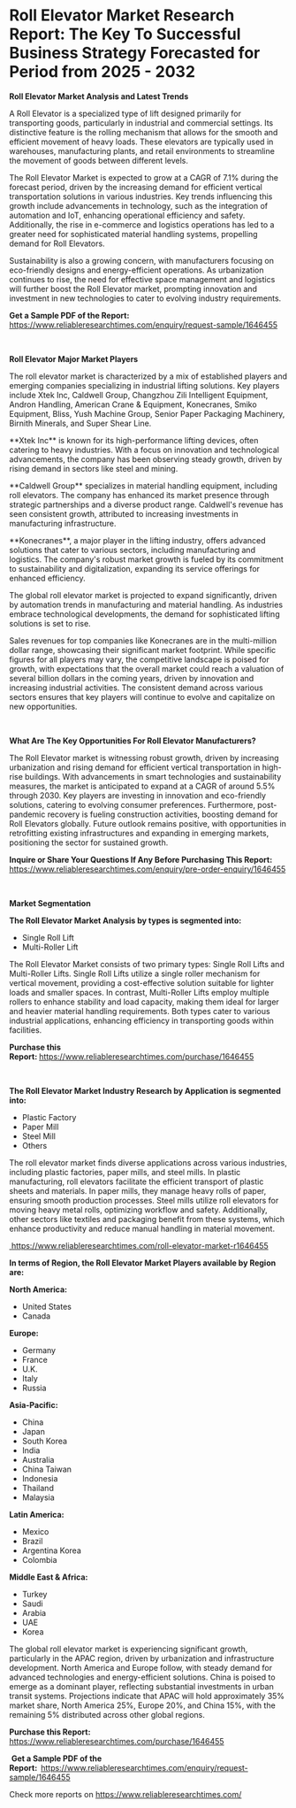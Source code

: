 <p><h1>Roll Elevator Market Research Report: The Key To Successful Business Strategy Forecasted for Period from 2025 - 2032</h1></p><p><strong>Roll Elevator Market Analysis and Latest Trends</strong></p>
<p><p>A Roll Elevator is a specialized type of lift designed primarily for transporting goods, particularly in industrial and commercial settings. Its distinctive feature is the rolling mechanism that allows for the smooth and efficient movement of heavy loads. These elevators are typically used in warehouses, manufacturing plants, and retail environments to streamline the movement of goods between different levels.</p><p>The Roll Elevator Market is expected to grow at a CAGR of 7.1% during the forecast period, driven by the increasing demand for efficient vertical transportation solutions in various industries. Key trends influencing this growth include advancements in technology, such as the integration of automation and IoT, enhancing operational efficiency and safety. Additionally, the rise in e-commerce and logistics operations has led to a greater need for sophisticated material handling systems, propelling demand for Roll Elevators.</p><p>Sustainability is also a growing concern, with manufacturers focusing on eco-friendly designs and energy-efficient operations. As urbanization continues to rise, the need for effective space management and logistics will further boost the Roll Elevator market, prompting innovation and investment in new technologies to cater to evolving industry requirements.</p></p>
<p><strong>Get a Sample PDF of the Report:&nbsp;</strong> <a href="https://www.reliableresearchtimes.com/enquiry/request-sample/1646455?utm_campaign=2627&utm_medium=2&utm_source=Github&utm_content=ia&utm_term=11042025&utm_id=roll-elevator">https://www.reliableresearchtimes.com/enquiry/request-sample/1646455</a></p>
<p>&nbsp;</p>
<p><strong>Roll Elevator Major Market Players</strong></p>
<p><p>The roll elevator market is characterized by a mix of established players and emerging companies specializing in industrial lifting solutions. Key players include Xtek Inc, Caldwell Group, Changzhou Zili Intelligent Equipment, Andron Handling, American Crane & Equipment, Konecranes, Smiko Equipment, Bliss, Yush Machine Group, Senior Paper Packaging Machinery, Birnith Minerals, and Super Shear Line.</p><p>**Xtek Inc** is known for its high-performance lifting devices, often catering to heavy industries. With a focus on innovation and technological advancements, the company has been observing steady growth, driven by rising demand in sectors like steel and mining. </p><p>**Caldwell Group** specializes in material handling equipment, including roll elevators. The company has enhanced its market presence through strategic partnerships and a diverse product range. Caldwell's revenue has seen consistent growth, attributed to increasing investments in manufacturing infrastructure.</p><p>**Konecranes**, a major player in the lifting industry, offers advanced solutions that cater to various sectors, including manufacturing and logistics. The company's robust market growth is fueled by its commitment to sustainability and digitalization, expanding its service offerings for enhanced efficiency.</p><p>The global roll elevator market is projected to expand significantly, driven by automation trends in manufacturing and material handling. As industries embrace technological developments, the demand for sophisticated lifting solutions is set to rise.</p><p>Sales revenues for top companies like Konecranes are in the multi-million dollar range, showcasing their significant market footprint. While specific figures for all players may vary, the competitive landscape is poised for growth, with expectations that the overall market could reach a valuation of several billion dollars in the coming years, driven by innovation and increasing industrial activities. The consistent demand across various sectors ensures that key players will continue to evolve and capitalize on new opportunities.</p></p>
<p>&nbsp;</p>
<p><strong>What Are The Key Opportunities For Roll Elevator Manufacturers?</strong></p>
<p><p>The Roll Elevator market is witnessing robust growth, driven by increasing urbanization and rising demand for efficient vertical transportation in high-rise buildings. With advancements in smart technologies and sustainability measures, the market is anticipated to expand at a CAGR of around 5.5% through 2030. Key players are investing in innovation and eco-friendly solutions, catering to evolving consumer preferences. Furthermore, post-pandemic recovery is fueling construction activities, boosting demand for Roll Elevators globally. Future outlook remains positive, with opportunities in retrofitting existing infrastructures and expanding in emerging markets, positioning the sector for sustained growth.</p></p>
<p><strong>Inquire or Share Your Questions If Any Before Purchasing This Report:</strong> <a href="https://www.reliableresearchtimes.com/enquiry/pre-order-enquiry/1646455?utm_campaign=2627&utm_medium=2&utm_source=Github&utm_content=ia&utm_term=11042025&utm_id=roll-elevator">https://www.reliableresearchtimes.com/enquiry/pre-order-enquiry/1646455</a></p>
<p>&nbsp;</p>
<p><strong>Market Segmentation</strong></p>
<p><strong>The Roll Elevator Market Analysis by types is segmented into:</strong></p>
<p><ul><li>Single Roll Lift</li><li>Multi-Roller Lift</li></ul></p>
<p><p>The Roll Elevator Market consists of two primary types: Single Roll Lifts and Multi-Roller Lifts. Single Roll Lifts utilize a single roller mechanism for vertical movement, providing a cost-effective solution suitable for lighter loads and smaller spaces. In contrast, Multi-Roller Lifts employ multiple rollers to enhance stability and load capacity, making them ideal for larger and heavier material handling requirements. Both types cater to various industrial applications, enhancing efficiency in transporting goods within facilities.</p></p>
<p><strong>Purchase this Report:&nbsp;</strong><a href="https://www.reliableresearchtimes.com/purchase/1646455?utm_campaign=2627&utm_medium=2&utm_source=Github&utm_content=ia&utm_term=11042025&utm_id=roll-elevator">https://www.reliableresearchtimes.com/purchase/1646455</a></p>
<p>&nbsp;</p>
<p><strong>The Roll Elevator Market Industry Research by Application is segmented into:</strong></p>
<p><ul><li>Plastic Factory</li><li>Paper Mill</li><li>Steel Mill</li><li>Others</li></ul></p>
<p><p>The roll elevator market finds diverse applications across various industries, including plastic factories, paper mills, and steel mills. In plastic manufacturing, roll elevators facilitate the efficient transport of plastic sheets and materials. In paper mills, they manage heavy rolls of paper, ensuring smooth production processes. Steel mills utilize roll elevators for moving heavy metal rolls, optimizing workflow and safety. Additionally, other sectors like textiles and packaging benefit from these systems, which enhance productivity and reduce manual handling in material movement.</p></p>
<p><a href="https://www.reliableresearchtimes.com/roll-elevator-market-r1646455?utm_campaign=2627&utm_medium=2&utm_source=Github&utm_content=ia&utm_term=11042025&utm_id=roll-elevator">&nbsp;https://www.reliableresearchtimes.com/roll-elevator-market-r1646455</a></p>
<p><strong>In terms of Region, the Roll Elevator Market Players available by Region are:</strong></p>
<p>
    <p> <strong> North America: </strong>
        <ul>
            <li>United States</li>
            <li>Canada</li>
        </ul>
        </p> 
    <p> <strong> Europe: </strong>
        <ul>
            <li>Germany</li>
            <li>France</li>
            <li>U.K.</li>
            <li>Italy</li>
            <li>Russia</li>
        </ul>
        </p> 
    <p> <strong> Asia-Pacific: </strong>
        <ul>
            <li>China</li>
            <li>Japan</li>
            <li>South Korea</li>
            <li>India</li>
            <li>Australia</li>
            <li>China Taiwan</li>
            <li>Indonesia</li>
            <li>Thailand</li>
            <li>Malaysia</li>
        </ul>
        </p> 
    <p> <strong> Latin America: </strong>
        <ul>
            <li>Mexico</li>
            <li>Brazil</li>
            <li>Argentina Korea</li>
            <li>Colombia</li>
        </ul>
        </p> 
    <p> <strong> Middle East & Africa: </strong>
        <ul>
            <li>Turkey</li>
            <li>Saudi</li>
            <li>Arabia</li>
            <li>UAE</li>
            <li>Korea</li>
        </ul>
    </p>
    </p>
<p><p>The global roll elevator market is experiencing significant growth, particularly in the APAC region, driven by urbanization and infrastructure development. North America and Europe follow, with steady demand for advanced technologies and energy-efficient solutions. China is poised to emerge as a dominant player, reflecting substantial investments in urban transit systems. Projections indicate that APAC will hold approximately 35% market share, North America 25%, Europe 20%, and China 15%, with the remaining 5% distributed across other global regions.</p></p>
<p><strong>Purchase this Report: </strong><a href="https://www.reliableresearchtimes.com/purchase/1646455?utm_campaign=2627&utm_medium=2&utm_source=Github&utm_content=ia&utm_term=11042025&utm_id=roll-elevator">https://www.reliableresearchtimes.com/purchase/1646455</a></p>
<p>&nbsp;<strong>Get a Sample PDF of the Report:&nbsp;&nbsp;</strong><a href="https://www.reliableresearchtimes.com/enquiry/request-sample/1646455?utm_campaign=2627&utm_medium=2&utm_source=Github&utm_content=ia&utm_term=11042025&utm_id=roll-elevator">https://www.reliableresearchtimes.com/enquiry/request-sample/1646455</a></p>
<p><strong></strong></p>
<p>Check more reports on <a href="https://www.reliableresearchtimes.com/?utm_campaign=2627&utm_medium=2&utm_source=Github&utm_content=ia&utm_term=11042025&utm_id=roll-elevator">https://www.reliableresearchtimes.com/</a></p>
